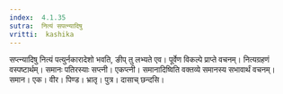 ```yaml
---
index:  4.1.35
sutra:  नित्यं सपत्न्यादिषु
vritti:  kashika 
---
```


सप्त्न्यादिषु नित्यं पत्युर्नकारादेशो भवति, ङीप् तु लभ्यते एव। पूर्वेण विकल्पे प्राप्ते वचनम्। नित्यग्रहणं वस्पष्टार्थम्। समानः पतिरस्याः सप्त्नी। एकप्त्नी। समानादिष्विति वक्तव्ये समानस्य सभावार्थं वचनम्। समान। एक। वीर। पिण्ड। भ्रातृ। पुत्र। दासाच् छन्दसि।

